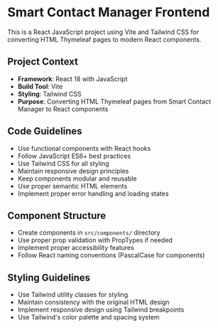<!-- Use this file to provide workspace-specific custom instructions to Copilot. For more details, visit https://code.visualstudio.com/docs/copilot/copilot-customization#_use-a-githubcopilotinstructionsmd-file -->

# Smart Contact Manager Frontend

This is a React JavaScript project using Vite and Tailwind CSS for converting HTML Thymeleaf pages to modern React components.

## Project Context
- **Framework**: React 18 with JavaScript
- **Build Tool**: Vite
- **Styling**: Tailwind CSS
- **Purpose**: Converting HTML Thymeleaf pages from Smart Contact Manager to React components

## Code Guidelines
- Use functional components with React hooks
- Follow JavaScript ES6+ best practices
- Use Tailwind CSS for all styling
- Maintain responsive design principles
- Keep components modular and reusable
- Use proper semantic HTML elements
- Implement proper error handling and loading states

## Component Structure
- Create components in `src/components/` directory
- Use proper prop validation with PropTypes if needed
- Implement proper accessibility features
- Follow React naming conventions (PascalCase for components)

## Styling Guidelines
- Use Tailwind utility classes for styling
- Maintain consistency with the original HTML design
- Implement responsive design using Tailwind breakpoints
- Use Tailwind's color palette and spacing system
